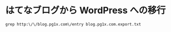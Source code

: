 はてなブログから WordPress への移行
==================================

```
grep http:\/\/blog.pg1x.com\/entry blog.pg1x.com.export.txt
```
